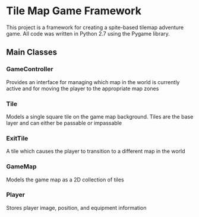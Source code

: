 # Tile Map Game Framework

This project is a framework for creating a spite-based tilemap adventure game. All code was written in Python 2.7 using the Pygame library.

## Main Classes
### GameController
Provides an interface for managing which map in the world is currently active and for moving the player to the appropriate map zones

### Tile
Models a single square tile on the game map background. Tiles are the base layer and can either be passable or impassable

### ExitTile
A tile which causes the player to transition to a different map in the world

### GameMap
Models the game map as a 2D collection of tiles

### Player
Stores player image, position, and equipment information
